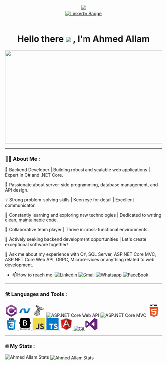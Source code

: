 <div id="header" align="center">
  <img src="https://media.giphy.com/media/M9gbBd9nbDrOTu1Mqx/giphy.gif" width="100"/>
  <div id="badges">
    <a href="https://www.linkedin.com/in/allamjr/">
      <img src="https://img.shields.io/badge/LinkedIn-blue?style=for-the-badge&logo=linkedin&logoColor=white" alt="LinkedIn Badge"/>
    </a>
  </div>
  <img src="https://komarev.com/ghpvc/?username=KhaledElbahr&style=flat-square&color=blue" alt=""/>
  <h1>
    Hello there
    <img src="https://media.giphy.com/media/hvRJCLFzcasrR4ia7z/giphy.gif" width="30px"/>
    , I'm Ahmed Allam
  </h1>
</div>
<div align="center">
  <img src="https://media.giphy.com/media/dWesBcTLavkZuG35MI/giphy.gif" width="600" height="300"/>
</div>

---

### :man_technologist: About Me :
👋 Backend Developer | Building robust and scalable web applications | Expert in C# and .NET Core.

🔧 Passionate about server-side programming, database management, and API design.

💡 Strong problem-solving skills | Keen eye for detail | Excellent communicator.

🌱 Constantly learning and exploring new technologies | Dedicated to writing clean, maintainable code.

🤝 Collaborative team player | Thrive in cross-functional environments.

🚀 Actively seeking backend development opportunities | Let's create exceptional software together!

:speech_balloon: Ask me about my experience with C#, SQL Server, ASP.NET Core MVC, ASP.NET Core Web API, GRPC, Microservices or anything related to web development.


- :mailbox:How to reach me: [![Linkedin](https://img.shields.io/badge/LinkedIn-0077B5?style=for-the-badge&logo=linkedin&logoColor=white
)](https://www.linkedin.com/in/allamjr/)
[![Gmail](https://img.shields.io/badge/Gmail-D14836?style=for-the-badge&logo=gmail&logoColor=white&link=mailto:anglelive23@gmail.com)](mailto:anglelive23@gmail.com)
[![Whatsapp](https://img.shields.io/badge/-Whatsapp-075e54?style=for-the-badge&logo=Whatsapp&logoColor=white)](https://api.whatsapp.com/send?phone=01551548360)
[![FaceBook](https://img.shields.io/badge/Facebook-1877F2?style=for-the-badge&logo=facebook&logoColor=white)](https://www.facebook.com/DaRealAllam/)

---

### :hammer_and_wrench: Languages and Tools :

<div>
  <a href="https://learn.microsoft.com/en-us/dotnet/csharp/" target="_blank" style="text-decoration: none;" rel="noreferrer"> 
    <img src="https://raw.githubusercontent.com/devicons/devicon/master/icons/csharp/csharp-original.svg" title="C#" title="C#" alt="C#" width="40" height="40"/> 
  </a>

  <a href="https://learn.microsoft.com/en-us/dotnet/csharp/" target="_blank" style="text-decoration: none;" rel="noreferrer"> 
    <img src="https://raw.githubusercontent.com/devicons/devicon/master/icons/dot-net/dot-net-original.svg" title=".NET" title=".NET" alt=".NET" width="40" height="40"/> 
  </a>

  <a href="https://www.microsoft.com/en-us/sql-server" target="_blank" style="text-decoration: none;" rel="noreferrer"> 
    <img src="https://raw.githubusercontent.com/devicons/devicon/master/icons/microsoftsqlserver/microsoftsqlserver-plain.svg" title="MSSQL Server" title="MSSQL Server" alt="MSSQL Server" width="40" height="40"/> 
  </a>

  <a href="https://learn.microsoft.com/en-us/aspnet/core/tutorials/first-web-api?view=aspnetcore-7.0&tabs=visual-studio" target="_blank" style="text-decoration: none;" rel="noreferrer"> 
    <img src="https://www.svgrepo.com/show/88703/api.svg" title="ASP.NET Core Web API" title="ASP.NET Core Web API" alt="ASP.NET Core Web API" width="40" height="40"/> 
  </a>

  <a href="https://learn.microsoft.com/en-us/aspnet/core/mvc/overview?view=aspnetcore-7.0" target="_blank" style="text-decoration: none;" rel="noreferrer"> 
    <img src="https://upload.wikimedia.org/wikipedia/commons/thumb/e/ee/.NET_Core_Logo.svg/512px-.NET_Core_Logo.svg.png?20210328084203" title="ASP.NET Core MVC" title="ASP.NET Core MVC" alt="ASP.NET Core MVC" width="40" height="40"/> 
  </a>

  <a href="https://www.w3.org/html/" target="_blank" rel="noreferrer"> 
    <img src="https://raw.githubusercontent.com/devicons/devicon/master/icons/html5/html5-original-wordmark.svg" title="Html" alt="Html" width="40" height="40"/> 
  </a> 

  <a href="https://www.w3schools.com/css/" target="_blank" rel="noreferrer"> 
    <img src="https://raw.githubusercontent.com/devicons/devicon/master/icons/css3/css3-original-wordmark.svg" title="Css" alt="Css" width="40" height="40"/> 
  </a>
  
  <a href="https://getbootstrap.com" target="_blank" rel="noreferrer"> 
    <img src="https://raw.githubusercontent.com/devicons/devicon/master/icons/bootstrap/bootstrap-plain-wordmark.svg" title="Bootstrap" alt="Bootstrap" width="40" height="40"/>
  </a>

  <a href="https://developer.mozilla.org/en-US/docs/Web/JavaScript" target="_blank" rel="noreferrer"> 
    <img src="https://raw.githubusercontent.com/devicons/devicon/master/icons/javascript/javascript-original.svg" title="JavaScript" alt="JavaScript" width="40" height="40"/> 
  </a> 

  <a href="https://www.typescriptlang.org/" target="_blank" rel="noreferrer"> 
    <img src="https://raw.githubusercontent.com/devicons/devicon/master/icons/typescript/typescript-original.svg" title="TypeScript" alt="TypeScript" width="40" height="40"/> 
  </a>

  <a href="https://angular.io/" target="_blank" rel="noreferrer"> 
    <img src="https://raw.githubusercontent.com/devicons/devicon/master/icons/angularjs/angularjs-original.svg" title="Angular" alt="Angular" width="40" height="40"/> 
  </a>

  <a href="https://git-scm.com/" target="_blank" rel="noreferrer"> 
    <img src="https://www.vectorlogo.zone/logos/git-scm/git-scm-icon.svg" title="Git" alt="Git" width="40" height="40"/> 
  </a> 

  <a href="https://visualstudio.microsoft.com/" target="_blank" style="text-decoration: none;" rel="noreferrer"> 
    <img src="https://raw.githubusercontent.com/devicons/devicon/master/icons/visualstudio/visualstudio-plain.svg" title="Visual Studio" title="Visual Studio" alt="Visual Studio" width="40" height="40"/> 
  </a>
</div>

---

### :fire: My Stats :

<p><img align="left" src="https://github-readme-stats.vercel.app/api/top-langs?username=anglelive23&show_icons=true&locale=en&layout=compact&theme=vision-friendly-dark" alt="Ahmed Allam Stats" /></p>

<p>&nbsp;<img align="center" src="https://github-readme-stats.vercel.app/api?username=anglelive23&show_icons=true&locale=en&theme=vision-friendly-dark" alt="Ahmed Allam Stats" /></p>

